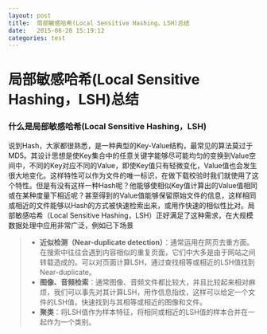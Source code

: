 ```yaml
---
layout: post
title:  局部敏感哈希(Local Sensitive Hashing，LSH)总结
date:   2015-08-28 15:19:12
categories: test
---
```

# 局部敏感哈希(Local Sensitive Hashing，LSH)总结

### 什么是局部敏感哈希(Local Sensitive Hashing，LSH)
说到Hash，大家都很熟悉，是一种典型的Key-Value结构，最常见的算法莫过于MD5。其设计思想是使Key集合中的任意关键字能够尽可能均匀的变换到Value空间中，不同的Key对应不同的Value，即使Key值只有轻微变化，Value值也会发生很大地变化。这样特性可以作为文件的唯一标识，在做下载校验时我们就使用了这个特性。但是有没有这样一种Hash呢？他能够使相似Key值计算出的Value值相同或在某种度量下相近呢？甚至得到的Value值能够保留原始文件的信息，这样相同或相近的文件能够以Hash的方式被快速检索出来，或用作快速的相似性比对。局部敏感哈希（Local Sensitive Hashing，LSH）正好满足了这种需求，在大规模数据处理中应用非常广泛，例如已下场景

> - **近似检测（Near-duplicate detection）**：通常运用在网页去重方面。在搜索中往往会遇到内容相似的重复页面，它们中大多是由于网站之间转载造成的。可以对页面计算LSH，通过查找相等或相近的LSH值找到Near-duplicate。
> - **图像、音频检索**：通常图像、音频文件都比较大，并且比较起来相对麻烦，我们可以事先对其计算LSH，用作信息指纹，这样可以给定一个文件的LSH值，快速找到与其相等或相近的图像和文件。
> - **聚类**：将LSH值作为样本特征，将相同或相近的LSH值的样本合并在一起作为一个类别。
